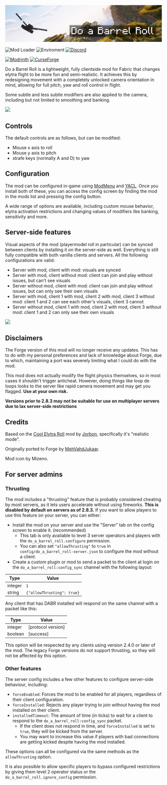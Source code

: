 <img style="text-align:center" src="img/banner.png">

![Mod Loader](https://img.shields.io/badge/mod%20loader-fabric%2c%20forge-a64581?style=flat)
![Enviroment](https://img.shields.io/badge/environment-client%2c%20opt%20server-536a9e?style=flat)
[![Discord](https://img.shields.io/discord/1016206797389975612?style=flat&color=blue&logo=discord&label=Discord)](https://discord.gg/WcYsDDQtyR)

[![Modrinth](https://img.shields.io/modrinth/dt/do-a-barrel-roll)](https://modrinth.com/mod/do-a-barrel-roll)
[![CurseForge](https://cf.way2muchnoise.eu/full_663658_downloads.svg)](https://curseforge.com/minecraft/mc-mods/do-a-barrel-roll)

Do a Barrel Roll is a lightweight, fully clientside mod for Fabric that changes 
elytra flight to be more fun and semi-realistic.
It achieves this by redesigning movement with a 
completely unlocked camera orientation in mind, 
allowing for full pitch, yaw and roll control in flight.

Some subtle and less subtle modifiers are also applied to the camera,
including but not limited to smoothing and banking.

![](img/ravine.gif)

## Controls

The default controls are as follows, but can be modified:

- Mouse x axis to roll
- Mouse y axis to pitch
- strafe keys (normally A and D) to yaw

## Configuration

The mod can be configured in-game using [ModMenu](https://modrinth.com/mod/modmenu) and [YACL](https://modrinth.com/mod/yacl).
Once you install both of these,
you can access the config screen by finding the mod in the mods list and pressing the config button.

A wide range of options are available, including custom mouse behavior, elytra activation restrictions and
changing values of modifiers like banking, sensitivity and more.

## Server-side features

Visual aspects of the mod (playermodel roll in particular) can be synced between 
clients by installing it on the server-side as well. 
Everything is still fully compatible with both vanilla clients and servers. 
All the following configurations are valid:

- Server with mod, client with mod: visuals are synced
- Server with mod, client without mod: client can join and play without issues, but can't see visuals
- Server without mod, client with mod: client can join and play without issues, but can only see their own visuals
- Server with mod, client 1 with mod, client 2 with mod, client 3 without mod: client 1 and 2 can see each other's visuals, client 3 cannot
- Server without mod, client 1 with mod, client 2 with mod, client 3 without mod: client 1 and 2 can only see their own visuals

![](img/do-a-barrel-roll.gif)

## Disclaimers

The Forge version of this mod will no longer receive any updates.
This has to do with my personal preferences and lack of knowledge about Forge,
due to which, maintaining a port was severely limiting what I could do with the mod.

This mod does not actually modify the flight physics themselves, 
so in most cases it shouldn't trigger anticheat. 
However, doing things like loop de loops looks to the server like rapid camera movement
and may get you flagged.
**Use at your own risk.**

**Versions prior to 2.8.3 may not be suitable for use on multiplayer servers due to lax server-side restrictions**

## Credits

Based on the [Cool Elytra Roll](https://github.com/Jorbon/cool_elytra) mod by [Jorbon](https://github.com/Jorbon),
specifically it's "realistic mode".

Originally ported to Forge by [MehVahdJukaar](https://github.com/MehVahdJukaar).

Mod icon by Mizeno.

## For server admins

### Thrusting

The mod includes a "thrusting" feature that is probably considered cheating by most servers, 
as it lets users accelerate without using fireworks.
**This is disabled by default on servers as of 2.8.3.**
If you want to allow players to use this feature on your server, you can either:

- Install the mod on your server and use the "Server" tab on the config screen to enable it. (recommended)
  - This tab is only available to level 3 server operators and players with the `do_a_barrel_roll.configure` permission.
  - You can also set `"allowThrusting"` to `true` in `config/do_a_barrel_roll-server.json`
    to configure the mod without a client.
- Create a custom plugin or mod to send a packet to the client at login on 
  the `do_a_barrel_roll:config_sync` channel with the following layout:

| Type    | Value                      |
|---------|----------------------------|
| integer | `1`                        |
| string  | `{"allowThrusting": true}` |

Any client that has DABR installed will respond on the same channel with a packet like this:

| Type    | Value              |
|---------|--------------------|
| integer | [protocol version] |
| boolean | [success]          |

This option will be respected by any clients using version 2.4.0 or later of the mod. 
The legacy Forge versions do not support thrusting, so they will not be affected by this option.

### Other features

The server config includes a few other features to configure server-side behaviour, including:

- `forceEnabled`: Forces the mod to be enabled for all players, regardless of their client configuration.
- `forceInstalled`: Rejects any player trying to join without having the mod installed on their client.
- `installedTimeout`: The amount of time (in ticks) to wait for a client to respond to the `do_a_barrel_roll:config_sync` packet.
  - If the client does not respond in time, and `forceInstalled` is set to `true`, they will be kicked from the server.
  - You may want to increase this value if players with bad connections are getting kicked despite having the mod installed.

These options can all be configured via the same methods as the `allowThrusting` option.

It is also possible to allow specific players to bypass configured restrictions by giving them level 2 operator status 
or the `do_a_barrel_roll.ignore_config` permission.